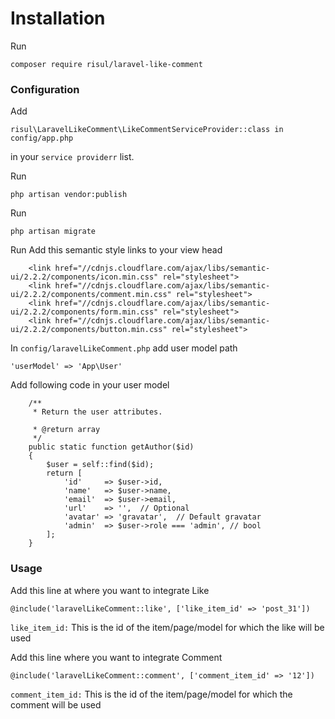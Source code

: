 # Installation

Run 
``` 
composer require risul/laravel-like-comment 
```

### Configuration

Add 
``` 
risul\LaravelLikeComment\LikeCommentServiceProvider::class in config/app.php
```
in your ```service providerr``` list.

Run 
``` 
php artisan vendor:publish
```

Run 
```
php artisan migrate
```

Run Add this semantic style links to your view head
```
    <link href="//cdnjs.cloudflare.com/ajax/libs/semantic-ui/2.2.2/components/icon.min.css" rel="stylesheet">
    <link href="//cdnjs.cloudflare.com/ajax/libs/semantic-ui/2.2.2/components/comment.min.css" rel="stylesheet">
    <link href="//cdnjs.cloudflare.com/ajax/libs/semantic-ui/2.2.2/components/form.min.css" rel="stylesheet">
    <link href="//cdnjs.cloudflare.com/ajax/libs/semantic-ui/2.2.2/components/button.min.css" rel="stylesheet">
```


In  ```config/laravelLikeComment.php``` add user model path
```
'userModel' => 'App\User'
```


Add following code in your user model 
```
    /**
     * Return the user attributes.

     * @return array
     */
    public static function getAuthor($id)
    {
        $user = self::find($id);
        return [
            'id'     => $user->id,
            'name'   => $user->name,
            'email'  => $user->email,
            'url'    => '',  // Optional
            'avatar' => 'gravatar',  // Default gravatar
            'admin'  => $user->role === 'admin', // bool
        ];
    }
```


### Usage
Add this line at where you want to integrate Like
```
@include('laravelLikeComment::like', ['like_item_id' => 'post_31'])
```
```like_item_id:``` This is the id of the item/page/model for which the like will be used

Add this line where you want to integrate Comment
```
@include('laravelLikeComment::comment', ['comment_item_id' => '12'])
```
```comment_item_id:``` This is the id of the item/page/model for which the comment will be used
